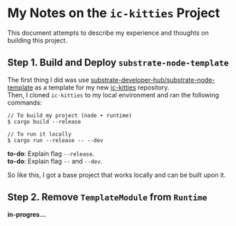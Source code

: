 # My Notes on the `ic-kitties` Project
This document attempts to describe my experience and thoughts on building this project.

## Step 1. Build and Deploy `substrate-node-template`
The first thing I did was use [substrate-developer-hub/substrate-node-template](https://github.com/substrate-developer-hub/substrate-node-template) as a template for my new [ic-kitties](https://github.com/nobuyoshiAquino/ic-kitties) repository.  
Then, I cloned `ic-kitties` to my local environment and ran the following commands:
```
// To build my project (node + runtime)
$ cargo build --release

// To run it locally
$ cargo run --release -- --dev
```

**to-do**: Explain flag `--release`.  
**to-do**: Explain flag `--` and `--dev`.

So like this, I got a base project that works locally and can be built upon it.

## Step 2. Remove `TemplateModule` from `Runtime`
**in-progres...**
